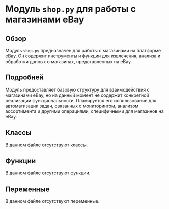 # Модуль `shop.py` для работы с магазинами eBay

## Обзор

Модуль `shop.py` предназначен для работы с магазинами на платформе eBay. Он содержит инструменты и функции для извлечения, анализа и обработки данных о магазинах, представленных на eBay.

## Подробней

Модуль предоставляет базовую структуру для взаимодействия с магазинами eBay, но на данный момент не содержит конкретной реализации функциональности. Планируется его использование для автоматизации задач, связанных с мониторингом, анализом ассортимента и другими операциями, специфичными для магазинов на eBay.

## Классы

В данном файле отсутствуют классы.

## Функции

В данном файле отсутствуют функции.

## Переменные

В данном файле отсутствуют переменные.